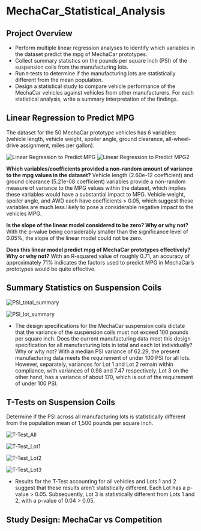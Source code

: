 # MechaCar_Statistical_Analysis
## Project Overview
* Perform multiple linear regression analyses to identify which variables in the dataset predict the mpg of MechaCar prototypes.
* Collect summary statistics on the pounds per square inch (PSI) of the suspension coils from the manufacturing lots.
* Run t-tests to determine if the manufacturing lots are statistically different from the mean population.
* Design a statistical study to compare vehicle performance of the MechaCar vehicles against vehicles from other manufacturers. For each statistical analysis, write a summary interpretation of the findings.

## Linear Regression to Predict MPG
The dataset for the 50 MechaCar prototype vehicles has 6 variables: (vehicle length, vehicle weight, spoiler angle, ground clearance, all-wheel-drive assignment, miles 
per gallon).



![Linear Regression to Predict MPG](https://user-images.githubusercontent.com/67697826/210939327-6660c308-79a9-4ed9-a31c-ca066b534629.png)
![Linear Regression to Predict MPG2](https://user-images.githubusercontent.com/67697826/210939338-d9a72de8-c0d2-4be7-8379-fe5765a4e696.png)

**Which variables/coefficients provided a non-random amount of variance to the mpg values in the dataset?** 
Vehicle length (2.60e-12 coefficient) and ground clearance (5.21e-08 coefficient) variables provide a non-random measure of variance to the MPG values within the dataset, which implies these variables would have a substantial impact to MPG. Vehicle weight, spoiler angle, and AWD each have coefficients > 0.05, which suggest these variables are much less likely to pose a considerable negative impact to the vehicles MPG. 

**Is the slope of the linear model considered to be zero? Why or why not?**
With the p-value being considerably smaller than the significance level of 0.05%, the slope of the linear model could not be zero.

**Does this linear model predict mpg of MechaCar prototypes effectively? Why or why not?**
With an R-squared value of roughly 0.71, an accuracy of approximately 71% indicates the factors used to predict MPG in MechaCar’s prototypes would be quite effective.

## Summary Statistics on Suspension Coils



![PSI_total_summary](https://user-images.githubusercontent.com/67697826/210949673-8438357a-6b4e-47cc-9407-d556bf8597da.png)


![PSI_lot_summary](https://user-images.githubusercontent.com/67697826/210949730-d8b422cf-8b8d-41c6-9125-03806cc046ad.png)

* The design specifications for the MechaCar suspension coils dictate that the variance of the suspension coils must not exceed 100 pounds per square inch. Does the current manufacturing data meet this design specification for all manufacturing lots in total and each lot individually? Why or why not?
With a median PSI variance of 62.29, the present manufacturing data meets the requirement of under 100 PSI for all lots. However, separately, variances for Lot 1 and Lot 2 remain within compliance, with variances of 0.98 and 7.47 respectively.  Lot 3 on the other hand, has a variance of about 170, which is out of the requirement of under 100 PSI. 

## T-Tests on Suspension Coils
Determine if the PSI across all manufacturing lots is statistically different from the population mean of 1,500 pounds per square inch.


![T-Test_All](https://user-images.githubusercontent.com/67697826/210957017-f9f22153-e5d0-4f96-a488-5a63638ee85f.png)



![T-Test_Lot1](https://user-images.githubusercontent.com/67697826/210957043-6f4879a4-02ae-4519-8dcf-0343ddf4dc5d.png)



![T-Test_Lot2](https://user-images.githubusercontent.com/67697826/210957072-87428773-6e34-4b74-946d-d8615f88bc87.png)



![T-Test_Lot3](https://user-images.githubusercontent.com/67697826/210957120-cd8bd3d6-91a1-416b-9dd5-cf9c51ee73c7.png)


* Results for the T-Test accounting for all vehicles and Lots 1 and 2 suggest that these results aren’t statistically different. Each Lot has a p-value > 0.05. Subsequently, Lot 3 is statistically different from Lots 1 and 2, with a p-value of 0.04 > 0.05.

## Study Design: MechaCar vs Competition


